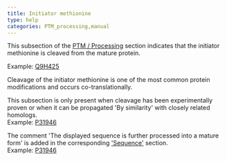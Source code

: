 ```yaml
---
title: Initiator methionine
type: help
categories: PTM_processing,manual
---
```


This subsection of the [PTM / Processing](https://www.uniprot.org/help/ptm_processing_section) section indicates that the initiator methionine is cleaved from the mature protein.

Example: [Q9H425](https://www.uniprot.org/uniprotkb/Q9H425#ptm_processing)

Cleavage of the initiator methionine is one of the most common protein modifications and occurs co-translationally.

This subsection is only present when cleavage has been experimentally proven or when it can be propagated 'By similarity' with closely related homologs.  
Example: [P31946](https://www.uniprot.org/uniprotkb/P31946#ptm_processing)

The comment 'The displayed sequence is further processed into a mature form' is added in the corresponding ['Sequence'](https://www.uniprot.org/help/sequence) section.  
Example: [P31946](https://www.uniprot.org/uniprotkb/Q7XAD0#sequences)
